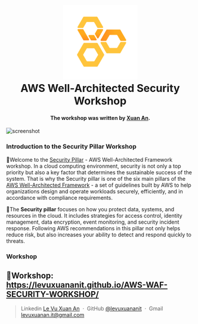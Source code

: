 <h1 align="center">
  <br>
  <a href="http://www.amitmerchant.com/electron-markdownify"><img src="static/images/avatar-waf.png" alt="Markdownify" width="200"></a>
  <br>
  AWS Well-Architected Security Workshop

  <br>
</h1>

<h4 align="center">The workshop was written by <a href="https://www.linkedin.com/in/levuxuanan/" target="_blank">Xuan An</a>.</h4>

![screenshot](static/images/aws-fcj-vietnam.png)

### Introduction to the Security Pillar Workshop
🔻Welcome to the [Security Pillar](https://docs.aws.amazon.com/wellarchitected/latest/security-pillar/welcome.html) - AWS Well-Architected Framework workshop.
In a cloud computing environment, security is not only a top priority but also a key factor that determines the sustainable success of the system. That is why the Security pillar is one of the six main pillars of the [AWS Well-Architected Framework](https://docs.aws.amazon.com/wellarchitected/latest/framework/welcome.html) - a set of guidelines built by AWS to help organizations design and operate workloads securely, efficiently, and in accordance with compliance requirements.

🔻The **Security pillar** focuses on how you protect data, systems, and resources in the cloud. It includes strategies for access control, identity management, data encryption, event monitoring, and security incident response. Following AWS recommendations in this pillar not only helps reduce risk, but also increases your ability to detect and respond quickly to threats.

### Workshop
🔻Workshop: https://levuxuananit.github.io/AWS-WAF-SECURITY-WORKSHOP/
---

> Linkedin [Le Vu Xuan An](https://www.linkedin.com/in/levuxuanan/) &nbsp;&middot;&nbsp;
> GitHub [@levuxuananit](https://github.com/levuxuananit) &nbsp;&middot;&nbsp;
> Gmail [levuxuanan.it@gmail.com](https://www.linkedin.com/in/levuxuanan/)

